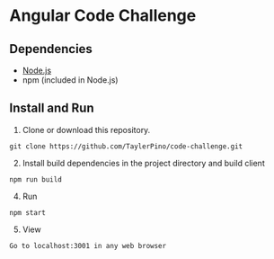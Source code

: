 # Angular Code Challenge

## Dependencies
- [Node.js](https://nodejs.org/en/download)
- npm (included in Node.js)
## Install and Run
1. Clone or download this repository.

```git clone https://github.com/TaylerPino/code-challenge.git```

2. Install build dependencies in the project directory and build client

```npm run build```

4. Run

```npm start```

5. View

```Go to localhost:3001 in any web browser```
